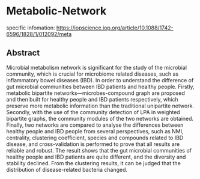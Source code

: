 # Metabolic-Network
specific infomation:
https://iopscience.iop.org/article/10.1088/1742-6596/1828/1/012092/meta
## Abstract
Microbial metabolism network is significant for the study of the microbial community, which is crucial for microbiome related diseases, such as inflammatory bowel diseases (IBD). In order to understand the difference of gut microbial communities between IBD patients and healthy people. Firstly, metabolic bipartite networks—microbes-compound graph are proposed and then built for healthy people and IBD patients respectively, which preserve more metabolic information than the traditional unipartite network. Secondly, with the use of the community detection of LPA in weighted bipartite graphs, the community modules of the two networks are obtained. Finally, two networks are compared to analyse the differences between healthy people and IBD people from several perspectives, such as NMI, centrality, clustering coefficient, species and compounds related to IBD disease, and cross-validation is performed to prove that all results are reliable and robust. The result shows that the gut microbial communities of healthy people and IBD patients are quite different, and the diversity and stability declined. From the clustering results, it can be judged that the distribution of disease-related bacteria changed.
